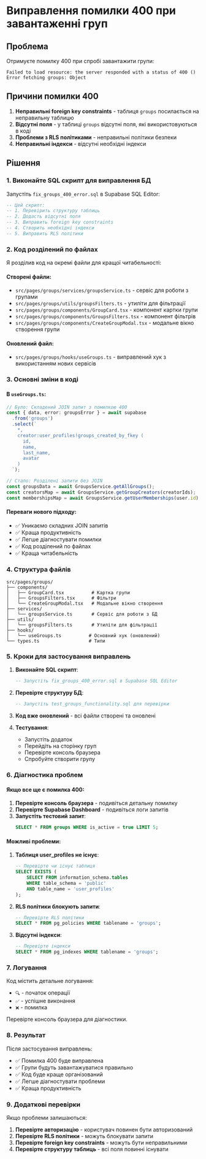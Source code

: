 # Виправлення помилки 400 при завантаженні груп

## Проблема

Отримуєте помилку 400 при спробі завантажити групи:
```
Failed to load resource: the server responded with a status of 400 ()
Error fetching groups: Object
```

## Причини помилки 400

1. **Неправильні foreign key constraints** - таблиця `groups` посилається на неправильну таблицю
2. **Відсутні поля** - у таблиці `groups` відсутні поля, які використовуються в коді
3. **Проблеми з RLS політиками** - неправильні політики безпеки
4. **Неправильні індекси** - відсутні необхідні індекси

## Рішення

### 1. Виконайте SQL скрипт для виправлення БД

Запустіть `fix_groups_400_error.sql` в Supabase SQL Editor:

```sql
-- Цей скрипт:
-- 1. Перевірить структуру таблиць
-- 2. Додасть відсутні поля
-- 3. Виправить foreign key constraints
-- 4. Створить необхідні індекси
-- 5. Виправить RLS політики
```

### 2. Код розділений по файлах

Я розділив код на окремі файли для кращої читабельності:

#### Створені файли:
- `src/pages/groups/services/groupsService.ts` - сервіс для роботи з групами
- `src/pages/groups/utils/groupsFilters.ts` - утиліти для фільтрації
- `src/pages/groups/components/GroupCard.tsx` - компонент картки групи
- `src/pages/groups/components/GroupsFilters.tsx` - компонент фільтрів
- `src/pages/groups/components/CreateGroupModal.tsx` - модальне вікно створення групи

#### Оновлений файл:
- `src/pages/groups/hooks/useGroups.ts` - виправлений хук з використанням нових сервісів

### 3. Основні зміни в коді

#### В `useGroups.ts`:
```typescript
// Було: Складений JOIN запит з помилкою 400
const { data, error: groupsError } = await supabase
  .from('groups')
  .select(`
    *,
    creator:user_profiles!groups_created_by_fkey (
      id,
      name,
      last_name,
      avatar
    )
  `);

// Стало: Розділені запити без JOIN
const groupsData = await GroupsService.getAllGroups();
const creatorsMap = await GroupsService.getGroupCreators(creatorIds);
const membershipsMap = await GroupsService.getUserMemberships(user.id);
```

#### Переваги нового підходу:
- ✅ Уникаємо складних JOIN запитів
- ✅ Краща продуктивність
- ✅ Легше діагностувати помилки
- ✅ Код розділений по файлах
- ✅ Краща читабельність

### 4. Структура файлів

```
src/pages/groups/
├── components/
│   ├── GroupCard.tsx          # Картка групи
│   ├── GroupsFilters.tsx      # Фільтри
│   └── CreateGroupModal.tsx   # Модальне вікно створення
├── services/
│   └── groupsService.ts       # Сервіс для роботи з БД
├── utils/
│   └── groupsFilters.ts       # Утиліти для фільтрації
├── hooks/
│   └── useGroups.ts          # Основний хук (оновлений)
└── types.ts                  # Типи
```

### 5. Кроки для застосування виправлень

1. **Виконайте SQL скрипт**:
   ```sql
   -- Запустіть fix_groups_400_error.sql в Supabase SQL Editor
   ```

2. **Перевірте структуру БД**:
   ```sql
   -- Запустіть test_groups_functionality.sql для перевірки
   ```

3. **Код вже оновлений** - всі файли створені та оновлені

4. **Тестування**:
   - Запустіть додаток
   - Перейдіть на сторінку груп
   - Перевірте консоль браузера
   - Спробуйте створити групу

### 6. Діагностика проблем

#### Якщо все ще є помилка 400:

1. **Перевірте консоль браузера** - подивіться детальну помилку
2. **Перевірте Supabase Dashboard** - подивіться логи запитів
3. **Запустіть тестовий запит**:
   ```sql
   SELECT * FROM groups WHERE is_active = true LIMIT 5;
   ```

#### Можливі проблеми:

1. **Таблиця user_profiles не існує**:
   ```sql
   -- Перевірте чи існує таблиця
   SELECT EXISTS (
       SELECT FROM information_schema.tables 
       WHERE table_schema = 'public' 
       AND table_name = 'user_profiles'
   );
   ```

2. **RLS політики блокують запити**:
   ```sql
   -- Перевірте RLS політики
   SELECT * FROM pg_policies WHERE tablename = 'groups';
   ```

3. **Відсутні індекси**:
   ```sql
   -- Перевірте індекси
   SELECT * FROM pg_indexes WHERE tablename = 'groups';
   ```

### 7. Логування

Код містить детальне логування:
- `🔍` - початок операції
- `✅` - успішне виконання
- `❌` - помилка

Перевірте консоль браузера для діагностики.

### 8. Результат

Після застосування виправлень:
- ✅ Помилка 400 буде виправлена
- ✅ Групи будуть завантажуватися правильно
- ✅ Код буде краще організований
- ✅ Легше діагностувати проблеми
- ✅ Краща продуктивність

### 9. Додаткові перевірки

Якщо проблеми залишаються:

1. **Перевірте авторизацію** - користувач повинен бути авторизований
2. **Перевірте RLS політики** - можуть блокувати запити
3. **Перевірте foreign key constraints** - можуть бути неправильними
4. **Перевірте структуру таблиць** - всі поля повинні існувати 